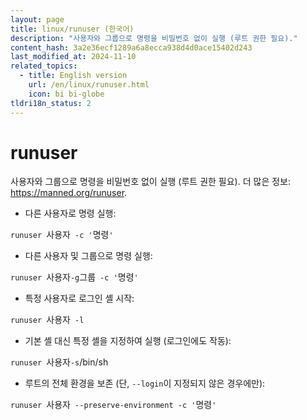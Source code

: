 ```yaml
---
layout: page
title: linux/runuser (한국어)
description: "사용자와 그룹으로 명령을 비밀번호 없이 실행 (루트 권한 필요)."
content_hash: 3a2e36ecf1289a6a8ecca938d4d0ace15402d243
last_modified_at: 2024-11-10
related_topics:
  - title: English version
    url: /en/linux/runuser.html
    icon: bi bi-globe
tldri18n_status: 2
---
```

# runuser

사용자와 그룹으로 명령을 비밀번호 없이 실행 (루트 권한 필요).
더 많은 정보: <https://manned.org/runuser>.

- 다른 사용자로 명령 실행:

`runuser `<span class="tldr-var badge badge-pill bg-dark-lm bg-white-dm text-white-lm text-dark-dm font-weight-bold">사용자</span>` -c '`<span class="tldr-var badge badge-pill bg-dark-lm bg-white-dm text-white-lm text-dark-dm font-weight-bold">명령</span>`'`

- 다른 사용자 및 그룹으로 명령 실행:

`runuser `<span class="tldr-var badge badge-pill bg-dark-lm bg-white-dm text-white-lm text-dark-dm font-weight-bold">사용자</span>` -g `<span class="tldr-var badge badge-pill bg-dark-lm bg-white-dm text-white-lm text-dark-dm font-weight-bold">그룹</span>` -c '`<span class="tldr-var badge badge-pill bg-dark-lm bg-white-dm text-white-lm text-dark-dm font-weight-bold">명령</span>`'`

- 특정 사용자로 로그인 셸 시작:

`runuser `<span class="tldr-var badge badge-pill bg-dark-lm bg-white-dm text-white-lm text-dark-dm font-weight-bold">사용자</span>` -l`

- 기본 셸 대신 특정 셸을 지정하여 실행 (로그인에도 작동):

`runuser `<span class="tldr-var badge badge-pill bg-dark-lm bg-white-dm text-white-lm text-dark-dm font-weight-bold">사용자</span>` -s `<span class="tldr-var badge badge-pill bg-dark-lm bg-white-dm text-white-lm text-dark-dm font-weight-bold">/bin/sh</span>

- 루트의 전체 환경을 보존 (단, `--login`이 지정되지 않은 경우에만):

`runuser `<span class="tldr-var badge badge-pill bg-dark-lm bg-white-dm text-white-lm text-dark-dm font-weight-bold">사용자</span>` --preserve-environment -c '`<span class="tldr-var badge badge-pill bg-dark-lm bg-white-dm text-white-lm text-dark-dm font-weight-bold">명령</span>`'`
